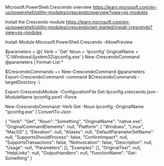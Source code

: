 Microsoft.PowerShell.Crescendo overview
https://learn.microsoft.com/en-us/powershell/utility-modules/crescendo/overview?view=ps-modules

Install the Crescendo module
https://learn.microsoft.com/en-us/powershell/utility-modules/crescendo/get-started/install-crescendo?view=ps-modules

Install-Module Microsoft.PowerShell.Crescendo -AllowPreview



$parameters = @{
    Verb = 'Get'
    Noun = 'Ipconfig'
    OriginalName = 'C:\Windows\System32\ipconfig.exe'
}
New-CrescendoCommand @parameters | Format-List *



$CrescendoCommands += New-CrescendoCommand @parameters
Export-CrescendoCommand -command $CrescendoCommands -targetDirectory .\



Export-CrescendoModule -ConfigurationFile Get-Ipconfig.crescendo.json -ModuleName Ipconfig.psm1 -Force


New-CrescendoCommand -Verb Get -Noun Ipconfig -OriginalName "ipconfig.exe" | ConvertTo-Json

{
  "Verb": "Get",
  "Noun": "Something",
  "OriginalName": "native.exe",
  "OriginalCommandElements": null,
  "Platform": [
    "Windows",
    "Linux",
    "MacOS"
  ],
  "Elevation": null,
  "Aliases": null,
  "DefaultParameterSetName": null,
  "SupportsShouldProcess": false,
  "ConfirmImpact": null,
  "SupportsTransactions": false,
  "NoInvocation": false,
  "Description": null,
  "Usage": null,
  "Parameters": [],
  "Examples": [],
  "OriginalText": null,
  "HelpLinks": null,
  "OutputHandlers": null,
  "FunctionName": "Get-Something"
}